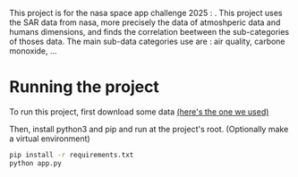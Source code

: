 This project is for the nasa space app challenge 2025 : .
This project  uses the SAR data from nasa, more precisely the data of atmoshperic data and humans dimensions, and finds the correlation beetween the sub-categories of thoses data.
The main sub-data categories use are : air quality, carbone monoxide, ...

# Running the project

To run this project, first download some data [(here's the one we used)](https://search.earthdata.nasa.gov/search/granules?p=C1276812863-GES_DISC&q=MERRA2&fst0=Atmosphere)

Then, install python3 and pip and run at the project's root. (Optionally make a virtual environment)
```bash
pip install -r requirements.txt
python app.py
```
